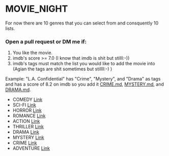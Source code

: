 # MOVIE_NIGHT

For now there are 10 genres that you can select from and consquently 10 lists.

### Open a pull request or DM me if:

1. You like the movie.
2. imdb's score >= 7.0 (I know that imdb is shit but stilll:-))
3. imdb's tags must match the list you would like to add the movie into (Agian the tags are shit sometimes but stillll:-) )

Example: "L.A. Confidential" has "Crime", "Mystery", and "Drama" as tags and has a score of 8.2 on imdb so you add it [CRIME.md](https://github.com/adarijani/MOVIE_NIGHT/blob/main/CRIME.md), [MYSTERY.md](https://github.com/adarijani/MOVIE_NIGHT/blob/main/MYSTERY.md), and [DRAMA.md](https://github.com/adarijani/MOVIE_NIGHT/blob/main/DRAMA.md).

- COMEDY [Link](https://github.com/adarijani/MOVIE_NIGHT/blob/main/COMEDY.md)
- SCI-FI [Link](https://github.com/adarijani/MOVIE_NIGHT/blob/main/SCI-FI.md)
- HORROR [Link](https://github.com/adarijani/MOVIE_NIGHT/blob/main/HORROR.md)
- ROMANCE [Link](https://github.com/adarijani/MOVIE_NIGHT/blob/main/ROMANCE.md)
- ACTION [Link](https://github.com/adarijani/MOVIE_NIGHT/blob/main/ACTION.md)
- THRILLER [Link](https://github.com/adarijani/MOVIE_NIGHT/blob/main/THRILLER.md)
- DRAMA [Link](https://github.com/adarijani/MOVIE_NIGHT/blob/main/DRAMA.md)
- MYSTERY [Link](https://github.com/adarijani/MOVIE_NIGHT/blob/main/MYSTERY.md)
- CRIME [Link](https://github.com/adarijani/MOVIE_NIGHT/blob/main/CRIME.md)
- ADVENTURE [Link](https://github.com/adarijani/MOVIE_NIGHT/blob/main/ADVENTURE.md)
